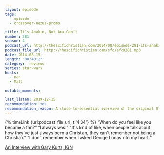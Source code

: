 ```yaml
---
layout: episode
tags:
  - episode
  - crossover-nexus-promo

title: It’s Anakin, Not Ana-Can’t
number: 281
season: 4
podcast_url: http://thescifichristian.com/2014/08/episode-281-its-anakin-not-ana-cant/
podcast_file_url: http://thescifichristian.com/sfc/sfc0281.mp3
date: 2014-08-15
length: '00:40:27'
category:  reviews
series: star-wars
hosts:
  - Ben
  - Matt

notable_moments: 

last_listen: 2019-12-15
recommendation: yes
recommendation_reason: A close-to-essential overview of the original Star Wars trilogy
---
```

<div class="quote">
  {% timeLink {url:podcast_file_url, t:'4:34'} %}
  <q class="matt">When do you feel like you became a fan?</q>
  <q class="ben">I always was.</q>
  <q class="matt">It's kind of like, when people talk about how they've just always been a Christian, they can't remember not being a Christian.</q>
  <q class="ben">I don't remember when I asked George Lucas into my heart.</q>
</div>

[An Interview with Gary Kurtz, IGN](https://www.ign.com/articles/2002/11/11/an-interview-with-gary-kurtz)